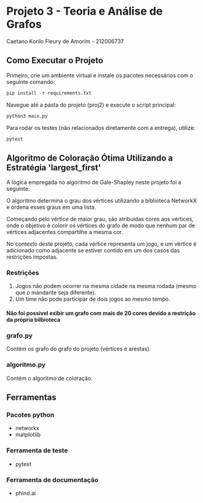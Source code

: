 # Projeto 3 - Teoria e Análise de Grafos

Caetano Korilo Fleury de Amorim - 212006737

## Como Executar o Projeto

Primeiro, crie um ambiente virtual e instale os pacotes necessários com o seguinte comando:

```python
pip install -r requirements.txt
```

Navegue até a pasta do projeto (proj2) e execute o script principal:

```python
python3 main.py
```

Para rodar os testes (não relacionados diretamente com a entrega), utilize:

```python
pytest
```

## Algoritmo de Coloração Ótima Utilizando a Estratégia 'largest_first'

A lógica empregada no algoritmo de Gale-Shapley neste projeto foi a seguinte:

O algoritmo determina o grau dos vértices utilizando a biblioteca NetworkX e ordena esses graus em uma lista.

Começando pelo vértice de maior grau, são atribuídas cores aos vértices, onde o objetivo é colorir os vértices do grafo de modo que nenhum par de vértices adjacentes compartilhe a mesma cor.

No contexto deste projeto, cada vértice representa um jogo, e um vértice é adicionado como adjacente se estiver contido em um dos casos das restrições impostas.

### Restrições

1. Jogos não podem ocorrer na mesma cidade na mesma rodada (mesmo que o mandante seja diferente).
2. Um time não pode participar de dois jogos ao mesmo tempo.

#### Não foi possivel exibir um grafo com mais de 20 cores devido a restrição da própria bilbioteca

### grafo.py

Contém os grafo do grafo do projeto (vértices e arestas).

### algoritmo.py

Contém o algoritmo de coloração.

## Ferramentas

### Pacotes python

- networkx
- matplotlib

### Ferramenta de teste

- pytest

### Ferramenta de documentação

- phind.ai
